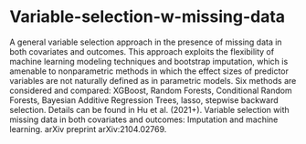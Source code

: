 # Variable-selection-w-missing-data
A general variable selection approach in the presence of missing data in both covariates and outcomes. 
This approach exploits the flexibility of machine learning modeling techniques and bootstrap imputation, 
which is amenable to nonparametric methods in which the effect sizes of predictor variables are not naturally
defined as in parametric models. Six methods are considered and compared: XGBoost, Random Forests, 
Conditional Random Forests, Bayesian Additive Regression Trees, lasso, stepwise backward selection. 
Details can be found in Hu et al. (2021+). Variable selection with missing data in both covariates and outcomes: Imputation and machine learning. arXiv preprint 	arXiv:2104.02769.
